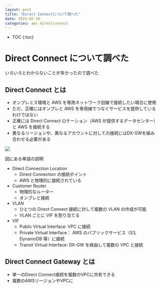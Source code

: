 ```yaml
---
layout: post
title: "Direct Connectについて調べた"
date: 2025-02-10
categories: aws directconnect
---
```


- TOC
  {:toc}

# Direct Connect について調べた

いろいろとわからないことが多かったので調べた

## Direct Connect とは

- オンプレミス環境と AWS を専用ネットワーク回線で接続したい場合に使用
- ただ、正確にはオンプレと AWS を専用線でつなぐサービスを提供しているわけではない
- 正確には Direct Connect ロケーション（AWS が提供するデータセンター）と AWS を接続する
- 異なるリージョンや、異なるアカウントに対しての接続にはDX-GWを組み合わせる必要がある

![]({{site.baseurl}}/images/aws/direct-connect/dx-vifs.png)

図にある単語の説明

- Direct Connection Location
  - Direct Connection の接続ポイント
  - AWS と物理的に接続されている
- Customer Router
  - 物理的なルーター
  - オンプレと接続
- VLAN
  - ひとつの Direct Connect 接続に対して複数の VLAN の作成が可能
  - VLAN ごとに VIF を割り当てる
- VIF
  - Public Virtual Interface: VPC に接続
  - Private Virtual Interface： AWS のパブリックサービス（S3, DynamoDB 等）に接続
  - Transit Virtual Interface: DX-GW を経由して複数の VPC と接続

## Direct Connect Gateway とは

- 単一のDirect Connect接続を複数のVPCに共有できる
- 複数のAWSリージョンやVPCに
